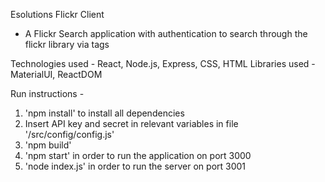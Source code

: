 Esolutions Flickr Client
- A Flickr Search application with authentication to search through the flickr library via tags

Technologies used - React, Node.js, Express, CSS, HTML
Libraries used - MaterialUI, ReactDOM

Run instructions - 
1. 'npm install' to install all dependencies
2. Insert API key and secret in relevant variables in file '/src/config/config.js'
3. 'npm build'
4. 'npm start' in order to run the application on port 3000
5. 'node index.js' in order to run the server on port 3001

